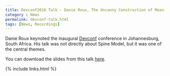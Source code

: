 ```yaml
---
title: Devconf2016 Talk - Danie Roux, The Uncanny Construction of Meaning
category : News
permalink: devconf-talk.html
tags: [News, Recordings]
---
```

Danie Roux keynoted the inaugural [Devconf](http://devconf.co.za) conference in Johannesburg, South Africa. His talk was not directly about Spine Model, but it was one of the central themes.

You can download the slides from this talk [here](/assets/presentations/spineDevconf.pdf).

{% include links.html %}
